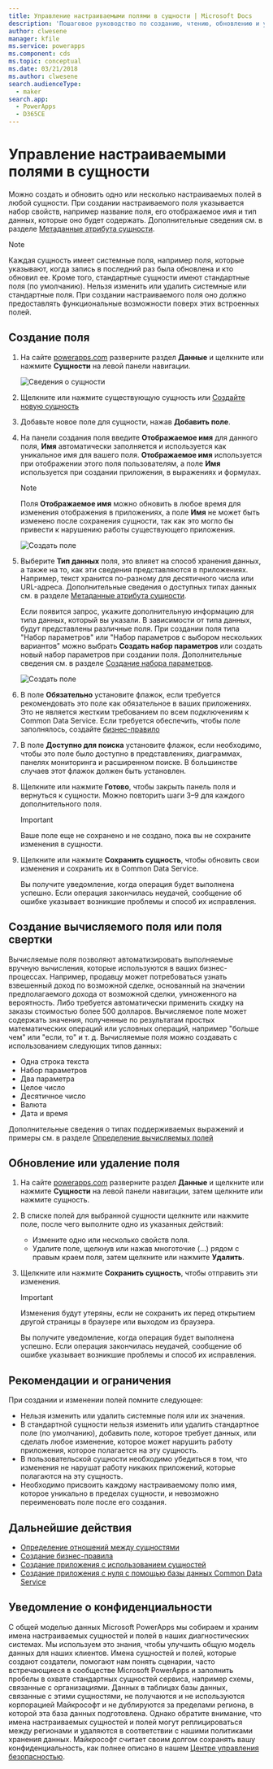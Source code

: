 ```yaml
---
title: Управление настраиваемыми полями в сущности | Microsoft Docs
description: 'Пошаговое руководство по созданию, чтению, обновлению и удалению настраиваемых полей в сущности в Common Data Service (CDS) для приложений.'
author: clwesene
manager: kfile
ms.service: powerapps
ms.component: cds
ms.topic: conceptual
ms.date: 03/21/2018
ms.author: clwesene
search.audienceType:
  - maker
search.app:
  - PowerApps
  - D365CE
---
```


# <a name="manage-custom-fields-in-an-entity"></a>Управление настраиваемыми полями в сущности
Можно создать и обновить одно или несколько настраиваемых полей в любой сущности. При создании настраиваемого поля указывается набор свойств, например название поля, его отображаемое имя и тип данных, которые оно будет содержать. Дополнительные сведения см. в разделе [Метаданные атрибута сущности](../../developer/common-data-service/entity-attribute-metadata.md).

> [!NOTE]
> Каждая сущность имеет системные поля, например поля, которые указывают, когда запись в последний раз была обновлена и кто обновил ее. Кроме того, стандартные сущности имеют стандартные поля (по умолчанию). Нельзя изменить или удалить системные или стандартные поля. При создании настраиваемого поля оно должно предоставлять функциональные возможности поверх этих встроенных полей.

## <a name="create-a-field"></a>Создание поля
1. На сайте [powerapps.com](https://web.powerapps.com/?utm_source=padocs&utm_medium=linkinadoc&utm_campaign=referralsfromdoc) разверните раздел **Данные** и щелкните или нажмите **Сущности** на левой панели навигации.

    ![Сведения о сущности](./media/data-platform-cds-create-entity/entitylist.png "Список сущностей")

2. Щелкните или нажмите существующую сущность или [Создайте новую сущность](data-platform-create-entity.md)

3. Добавьте новое поле для сущности, нажав **Добавить поле**.

4. На панели создания поля введите **Отображаемое имя** для данного поля, **Имя** автоматически заполняется и используется как уникальное имя для вашего поля. **Отображаемое имя** используется при отображении этого поля пользователям, а поле **Имя** используется при создании приложения, в выражениях и формулах.

    > [!NOTE]
    > Поля **Отображаемое имя** можно обновить в любое время для изменения отображения в приложениях, а поле **Имя** не может быть изменено после сохранения сущности, так как это могло бы привести к нарушению работы существующего приложения.

    ![Создать поле](./media/data-platform-cds-create-entity/newfieldpanel.png "Панель создания поля")

5. Выберите **Тип данных** поля, это влияет на способ хранения данных, а также на то, как эти сведения представляются в приложениях. Например, текст хранится по-разному для десятичного числа или URL-адреса. Дополнительные сведения о доступных типах данных см. в разделе [Метаданные атрибута сущности](../../developer/common-data-service/entity-attribute-metadata.md).

    Если появится запрос, укажите дополнительную информацию для типа данных, который вы указали. В зависимости от типа данных, будут представлены различные поля. При создании поля типа "Набор параметров" или "Набор параметров с выбором нескольких вариантов" можно выбрать **Создать набор параметров** или создать новый набор параметров при создании поля. Дополнительные сведения см. в разделе [Создание набора параметров](custom-picklists.md).

    ![Создать поле](./media/data-platform-cds-create-entity/newfieldpanel-2.png "Панель создания поля")


7. В поле **Обязательно** установите флажок, если требуется рекомендовать это поле как обязательное в ваших приложениях. Это не является жестким требованием по всем подключениям к Common Data Service. Если требуется обеспечить, чтобы поле заполнялось, создайте [бизнес-правило](data-platform-create-business-rule.md)

8. В поле **Доступно для поиска** установите флажок, если необходимо, чтобы это поле было доступно в представлениях, диаграммах, панелях мониторинга и расширенном поиске. В большинстве случаев этот флажок должен быть установлен.

9. Щелкните или нажмите **Готово**, чтобы закрыть панель поля и вернуться к сущности. Можно повторить шаги 3–9 для каждого дополнительного поля.
   
    > [!IMPORTANT]
    > Ваше поле еще не сохранено и не создано, пока вы не сохраните изменения в сущности.

10. Щелкните или нажмите **Сохранить сущность**, чтобы обновить свои изменения и сохранить их в Common Data Service.

    Вы получите уведомление, когда операция будет выполнена успешно. Если операция закончилась неудачей, сообщение об ошибке указывает возникшие проблемы и способ их исправления.

## <a name="create-a-calculated-or-roll-up-field"></a>Создание вычисляемого поля или поля свертки
Вычисляемые поля позволяют автоматизировать выполняемые вручную вычисления, которые используются в ваших бизнес-процессах. Например, продавцу может потребоваться узнать взвешенный доход по возможной сделке, основанный на значении предполагаемого дохода от возможной сделки, умноженного на вероятность. Либо требуется автоматически применить скидку на заказы стоимостью более 500 долларов. Вычисляемое поле может содержать значения, полученные по результатам простых математических операций или условных операций, например "больше чем" или "если, то" и т. д. Вычисляемые поля можно создавать с использованием следующих типов данных:

* Одна строка текста
* Набор параметров
* Два параметра
* Целое число
* Десятичное число
* Валюта
* Дата и время

Дополнительные сведения о типах поддерживаемых выражений и примеры см. в разделе [Определение вычисляемых полей](/dynamics365/customer-engagement/customize/define-calculated-fields)

## <a name="update-or-delete-a-field"></a>Обновление или удаление поля
1. На сайте [powerapps.com](https://web.powerapps.com/?utm_source=padocs&utm_medium=linkinadoc&utm_campaign=referralsfromdoc) разверните раздел **Данные** и щелкните или нажмите **Сущности** на левой панели навигации, затем щелкните или нажмите сущность.
2. В списке полей для выбранной сущности щелкните или нажмите поле, после чего выполните одно из указанных действий:
   
   * Измените одно или несколько свойств поля.
   * Удалите поле, щелкнув или нажав многоточие (...) рядом с правым краем поля, затем щелкните или нажмите **Удалить**.

3. Щелкните или нажмите **Сохранить сущность**, чтобы отправить эти изменения.
   
    > [!IMPORTANT]
    > Изменения будут утеряны, если не сохранить их перед открытием другой страницы в браузере или выходом из браузера.

    Вы получите уведомление, когда операция будет выполнена успешно. Если операция закончилась неудачей, сообщение об ошибке указывает возникшие проблемы и способ их исправления.

## <a name="best-practices-and-restrictions"></a>Рекомендации и ограничения
При создании и изменении полей помните следующее:

* Нельзя изменить или удалить системные поля или их значения.
* В стандартной сущности нельзя изменить или удалить стандартное поле (по умолчанию), добавить поле, которое требует данных, или сделать любое изменение, которое может нарушить работу приложения, которое полагается на эту сущность.
* В пользовательской сущности необходимо убедиться в том, что изменения не нарушат работу никаких приложений, которые полагаются на эту сущность.
* Необходимо присвоить каждому настраиваемому полю имя, которое уникально в пределах сущности, и невозможно переименовать поле после его создания.

## <a name="next-steps"></a>Дальнейшие действия
* [Определение отношений между сущностями](data-platform-entity-lookup.md)
* [Создание бизнес-правила](data-platform-create-business-rule.md)
* [Создание приложения с использованием сущностей](../canvas-apps/data-platform-create-app.md)
* [Создание приложения с нуля с помощью базы данных Common Data Service](../canvas-apps/data-platform-create-app-scratch.md)

## <a name="privacy-notice"></a>Уведомление о конфиденциальности
С общей моделью данных Microsoft PowerApps мы собираем и храним имена настраиваемых сущностей и полей в наших диагностических системах.  Мы используем это знания, чтобы улучшить общую модель данных для наших клиентов. Имена сущностей и полей, которые создают создатели, помогают нам понять сценарии, часто встречающиеся в сообществе Microsoft PowerApps и заполнить пробелы в охвате стандартных сущностей сервиса, например схемы, связанные с организациями. Данных в таблицах базы данных, связанные с этими сущностями, не получаются и не используются корпорацией Майкрософт и не дублируются за пределами региона, в которой эта база данных подготовлена. Однако обратите внимание, что имена настраиваемых сущностей и полей могут реплицироваться между регионами и удаляются в соответствии с нашими политиками хранения данных. Майкрософт считает своим долгом сохранять вашу конфиденциальность, как полнее описано в нашем [Центре управления безопасностью](https://www.microsoft.com/trustcenter/Privacy/default.aspx).

